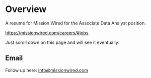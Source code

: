 # Overview

A resume for Mission Wired for the Associate Data Analyst position.

https://missionwired.com/careers/#jobs

Just scroll down on this page and will see it eventually.

## Email

Follow up here: info@missionwired.com


